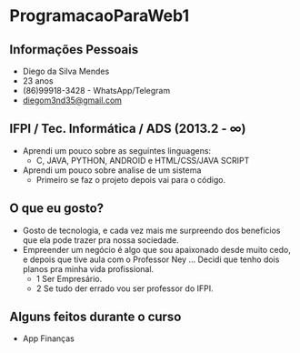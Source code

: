 # ProgramacaoParaWeb1

## Informações Pessoais
- Diego da Silva Mendes
- 23 anos
- (86)99918-3428 - WhatsApp/Telegram
- diegom3nd35@gmail.com

## IFPI / Tec. Informática / ADS (2013.2 -  ∞)
- Aprendi um pouco sobre as seguintes linguagens:
  - C, JAVA, PYTHON, ANDROID e HTML/CSS/JAVA SCRIPT 
- Aprendi um pouco sobre analise de um sistema
  - Primeiro se faz o projeto depois vai para o código.   

## O que eu gosto?
- Gosto de tecnologia, e cada vez mais me surpreendo dos beneficios que ela pode trazer pra nossa sociedade.
- Empreender um negócio é algo que sou apaixonado desde muito cedo, e depois que tive aula com o Professor Ney ... Decidi que tenho dois planos pra minha vida profissional.
  - 1 Ser Empresário.
  - 2 Se tudo der errado vou ser professor do IFPI.
  
## Alguns feitos durante o curso

- App Finanças

